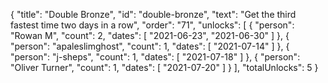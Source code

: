 {
  "title": "Double Bronze",
  "id": "double-bronze",
  "text": "Get the third fastest time two days in a row",
  "order": "71",
  "unlocks": [
    {
      "person": "Rowan M",
      "count": 2,
      "dates": [
        "2021-06-23",
        "2021-06-30"
      ]
    },
    {
      "person": "apaleslimghost",
      "count": 1,
      "dates": [
        "2021-07-14"
      ]
    },
    {
      "person": "j-sheps",
      "count": 1,
      "dates": [
        "2021-07-18"
      ]
    },
    {
      "person": "Oliver Turner",
      "count": 1,
      "dates": [
        "2021-07-20"
      ]
    }
  ],
  "totalUnlocks": 5
}